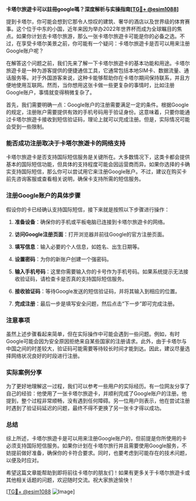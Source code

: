 **卡塔尔旅遊卡可以註冊google嗎？深度解析与实操指南[[TG💪+ @esim1088](https://t.me/s/esim1088)]**

提到卡塔尔，你可能会想到它那令人惊叹的建筑、奢华的酒店以及世界级的体育赛事。这个位于中东的小国，近年来因为举办2022年世界杯而成为全球瞩目的焦点。如果你计划去卡塔尔旅游，那么一张卡塔尔旅遊卡可能是你的必备之选。不过，在享受卡塔尔美景之前，你可能有一个疑问：卡塔尔旅遊卡是否可以用来注册Google账户呢？

在解答这个问题之前，我们先来了解一下卡塔尔旅遊卡的基本功能和用途。卡塔尔旅遊卡是一种为游客提供的便捷通信工具，它通常包括本地SIM卡、数据流量、通话服务等。对于外国游客来说，这种卡能够帮助你在卡塔尔期间保持联系，并且方便地使用互联网。然而，当你想用这张卡做一些更复杂的事情时，比如注册Google账户，事情就变得稍微复杂了。

首先，我们需要明确一点：Google账户的注册需要满足一定的条件。根据Google的规定，注册账户需要提供有效的手机号码用于验证身份。这意味着，只要你能通过卡塔尔旅遊卡接收到短信验证码，理论上就可以完成注册。但是，实际情况可能会受到一些限制。

### 能否成功注册取决于卡塔尔旅遊卡的网络支持

卡塔尔旅遊卡是否支持国际短信服务是关键所在。大多数情况下，这类卡都会提供基本的国际短信功能，但具体的支持程度可能会因运营商而异。如果你选择的卡确实支持国际短信，那么你可以尝试用它来注册Google账户。不过，建议在购买卡前先咨询客服或查看相关说明，确保卡支持所需的短信服务。

### 注册Google账户的具体步骤

假设你的卡已经确认支持国际短信，接下来就是按照以下步骤进行操作：

1. **准备设备**：确保你的手机或平板电脑已连接到卡塔尔旅遊卡的网络。
   
2. **访问Google注册页面**：打开浏览器并前往Google的官方注册页面。

3. **填写信息**：输入必要的个人信息，如姓名、出生日期等。

4. **设置密码**：为你的新账户创建一个强密码。

5. **输入手机号码**：这里你需要输入你的卡号作为手机号码。如果系统提示无法接收验证码，请检查卡是否真的支持国际短信服务。

6. **接收验证码**：等待Google发送的短信验证码，并将其输入到相应的位置。

7. **完成注册**：最后一步是填写安全问题，然后点击“下一步”即可完成注册。

### 注意事项

虽然上述步骤看起来简单，但在实际操作中可能会遇到一些问题。例如，有时Google可能会因为安全原因拒绝来自某些国家的注册请求。此外，由于卡塔尔与中国之间的时差较大，验证码可能需要等待较长时间才能到达。因此，建议尽量选择网络状况良好的时段进行注册。

### 实际案例分享

为了更好地理解这一过程，我们可以参考一些用户的实际经历。有一位网友分享了自己的经验：他使用了一张卡塔尔旅遊卡，并顺利完成了Google账户的注册。他提到，整个过程非常顺畅，没有遇到任何障碍。另一位用户则表示，他在尝试注册时遇到了验证码延迟的问题，最终不得不更换了另一张卡才得以成功。

### 总结

综上所述，卡塔尔旅遊卡是可以用来注册Google账户的，但前提是你所使用的卡必须支持国际短信服务。如果你计划在卡塔尔旅行并且需要使用Google服务，不妨提前做好准备，确保你的卡符合要求。同时，也要考虑到可能存在的技术问题，以便及时应对。

希望这篇文章能帮助到即将前往卡塔尔的朋友们！如果有更多关于卡塔尔旅遊卡或其他相关话题的问题，欢迎随时交流。祝大家旅途愉快！

[[TG💪+ @esim1088](https://t.me/s/esim1088) ![Image](https://i.postimg.cc/4NQfJmqS/Snipaste-2025-05-13-00-14-12.png)]